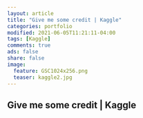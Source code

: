 ```yaml
---
layout: article
title: "Give me some credit | Kaggle"
categories: portfolio
modified: 2021-06-05T11:21:11-04:00
tags: [Kaggle]
comments: true
ads: false
share: false
image:
  feature: GSC1024x256.png
  teaser: kaggle2.jpg
---
```


## Give me some credit | Kaggle
